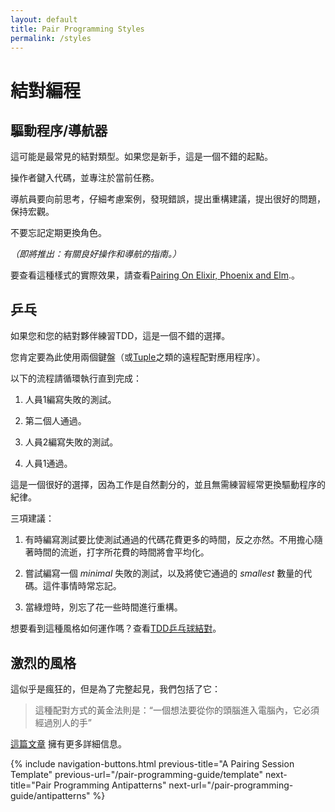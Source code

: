 ```yaml
---
layout: default
title: Pair Programming Styles
permalink: /styles
---
```



# 結對編程
<!-- title: Pair Programming Styles -->


## 驅動程序/導航器
<!-- ## Driver/Navigator -->

這可能是最常見的結對類型。如果您是新手，這是一個不錯的起點。
<!-- Probably the most common type of pairing. This is a good place to start if you're new. -->


操作者鍵入代碼，並專注於當前任務。
<!-- The driver types the code and stays focused on the current task.  -->

導航員要向前思考，仔細考慮案例，發現錯誤，提出重構建議，提出很好的問題，保持宏觀。

<!-- The navigator thinks ahead, ponders edge cases, spots bugs, suggests refactorings, asks good questions, stays zoomed out. -->

不要忘記定期更換角色。

<!-- Don't forget to switch roles regularly. -->

_（即將推出：有關良好操作和導航的指南。）_
<!-- _(Coming soon: guides on driving and navigating well.)_ -->



要查看這種樣式的實際效果，請查看[Pairing On Elixir, Phoenix and Elm](/pair-programming-guide/elixir-phoenix-elm).。
<!-- To see this style in action, check out [Pairing On Elixir, Phoenix, and Elm](/pair-programming-guide/elixir-phoenix-elm). -->

## 乒乓
<!-- ## Ping pong -->

如果您和您的結對夥伴練習TDD，這是一個不錯的選擇。
<!-- This is a great option if you and your pair practice TDD. -->

您肯定要為此使用兩個鍵盤（或[Tuple](https://tuple.app)之類的遠程配對應用程序）。
<!-- You'll definitely want two keyboards for this one (or a remote pairing app like [Tuple](https://tuple.app)). -->

以下的流程請循環執行直到完成：
<!-- Here's the flow, looped until you're done: -->



1. 人員1編寫失敗的測試。
<!-- 1. Person 1 writes a failing test. -->
2. 第二個人通過。
<!-- 2. Person 2 makes it pass. -->
3. 人員2編寫失敗的測試。
<!-- 3. Person 2 writes a failing test. -->
4. 人員1通過。 
<!-- 4. Person 1 makes it pass. -->

這是一個很好的選擇，因為工作是自然劃分的，並且無需練習經常更換驅動程序的紀律。

<!-- This is a great option because the work is naturally divided, and there's no need to practice the discipline of swapping drivers often. -->

三項建議：
<!-- Three recommendations: -->

1. 有時編寫測試要比使測試通過的代碼花費更多的時間，反之亦然。不用擔心隨著時間的流逝，打字所花費的時間將會平均化。
<!-- 1. Sometimes it will take much longer to write the test than the code that makes it passes, or vice-versa. Don't worry about it. Time spent typing will even out over time. -->
2. 嘗試編寫一個 _minimal_ 失敗的測試，以及將使它通過的 _smallest_ 數量的代碼。這件事情時常忘記。
<!-- 2. Try to write a _minimal_ failing test, and the _smallest_ amount of code that will make it pass. This is easy to forget in the moment. -->
3. 當綠燈時，別忘了花一些時間進行重構。
<!-- 3. Don't forget to spend some time refactoring when things are green. -->

想要看到這種風格如何運作嗎？查看[TDD乒乓球結對](/pair-programming-guide/tdd-ping-pong-ruby)。
<!-- Want to see this style in action? Check out [TDD Ping-Pong Pairing](/pair-programming-guide/tdd-ping-pong-ruby). -->

## 激烈的風格
<!-- ## Strong style -->

這似乎是瘋狂的，但是為了完整起見，我們包括了它：
<!-- This seems like madness, but we're including it here for completeness: -->

> 這種配對方式的黃金法則是：“一個想法要從你的頭腦進入電腦內，它必須經過別人的手”
<!-- > The golden rule for this style of pairing is: "For an idea to go from your head into the computer it MUST go through someone else's hands" -->



[這篇文章](http://llewellynfalco.blogspot.com/2014/06/llewellyns-strong-style-pairing.html) 擁有更多詳細信息。
<!-- [This article](http://llewellynfalco.blogspot.com/2014/06/llewellyns-strong-style-pairing.html) has more details. -->

{% 
include navigation-buttons.html 
previous-title="A Pairing Session Template" 
previous-url="/pair-programming-guide/template"
next-title="Pair Programming Antipatterns"
next-url="/pair-programming-guide/antipatterns"
%}